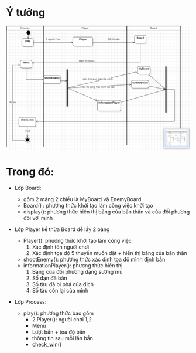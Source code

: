 # Ý tưởng

![Alt text](image-1.png)

# Trong đó: 
+ Lớp Board: 
    - gồm 2 mảng 2 chiều là MyBoard và EnemyBoard
    - Board() : phương thức khởi tạo làm công việc khởi tạo
    - display(): phương thức hiện thị bảng của bản thân và của đối phương đối với mình

+ Lớp Player kế thừa Board để lấy 2 bảng
    - Player(): phương thức khởi tạo làm công việc
        1. Xác định tên người chơi
        2. Xác định tọa độ 5 thuyền muốn đặt + hiển thị bảng của bản thân
    - shootEnemy(): phương thức xác dịnh tọa độ mình định bắn
    - informationPlayer(): phương thức hiển thị
        1. Bảng của đối phương dạng sương mù
        2. Số đạn đã bắn
        3. Số tàu đã bị phá của địch
        4. Số tàu còn lại của mình
+ Lớp Process:
    - play(): phương thức bao gồm
        + 2 Player(): người chơi 1,2
        + Menu
        + Lượt bắn + tọa độ bắn
        + thông tin sau mỗi lần bắn
        + check_win()
